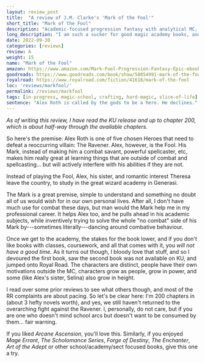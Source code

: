 ```yaml
---
layout: review_post
title:  "A review of J.M. Clarke's 'Mark of the Fool'"
short_title: "Mark of the Fool"
description: "Academic-focused progression fantasy with analytical MC, great characters and innovative thinking."
long_description: "I am such a sucker for good magic academy books, and this is one of the greats. So much depth, so much character development, and done so gracefully."
date: 2022-09-30
categories: [reviews]
review: A
weight: 15
name: "Mark of the Fool"
amazon: https://www.amazon.com/Mark-Fool-Progression-Fantasy-Epic-ebook/dp/B0B134YJYF
goodreads: https://www.goodreads.com/book/show/58854991-mark-of-the-fool
royalroad: https://www.royalroad.com/fiction/41618/mark-of-the-fool
loc: 'reviews/markfool/'
permalink: /reviews/markfool
tags: [in-progress, magic-school, crafting, hard-magic, slice-of-life]
sentence: "Alex Roth is called by the gods to be a hero. He declines."
---
```


*As of writing this review, I have read the KU release and up to chapter 200, which is about half-way through the available chapters.*

So here's the premise: Alex Roth is one of five chosen Heroes that need to defeat a reoccurring villain: The Ravener. Alex, however, is the Fool. His Mark, instead of making him a combat savant, powerful spellcaster, etc, makes him really great at learning things that are outside of combat and spellcasting... but will actively interfere with his abilities if they are not.

Instead of playing the Fool, Alex, his sister, and romantic interest Theresa leave the country, to study in the great wizard academy in Generasi. 

The Mark is a great premise, simple to understand and something no doubt all of us would wish for in our own personal lives. After all, I don't have much use for combat these days, but man would the Mark help me in my professional career. It helps Alex too, and he pulls ahead in his academic subjects, while inventively trying to solve the whole "no combat" side of his Mark by---sometimes literally---dancing around combative behaviour. 

Once we get to the academy, the stakes for the book lower, and if you don't like books with classes, coursework, and all that comes with it, you *will not have a good time.* As it turns out though, I bloody love that stuff, and so I devoured the first book, saw the second book was not available on KU, and jumped onto Royal Road. The characters are distinct, people have their own motivations outside the MC, characters grow as people, grow in power, and some (like Alex's sister, Selina) also grow in height. 

I read over some prior reviews to see what others though, and most of the RR complaints are about pacing. So let's be clear here: I'm 200 chapters in (about 3 hefty novels worth), and yes, we still haven't returned to the overarching fight against the Ravener. I, personally, do not care, but if you are one who doesn't mind school arcs but doesn't want to be consumed by them... fair warning.

If you liked *Arcane Ascension*, you'll love this. Similarly, if you enjoyed *Mage Errant*, *The Scholomance Series*, *Forge of Destiny*, *The Enchanter*, *Art of the Adept* or other school/academy/sect focused books, give this one a try.